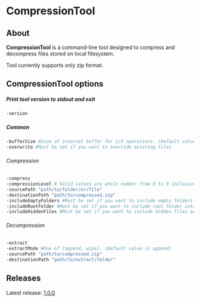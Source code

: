 # CompressionTool

## About
**CompressionTool** is a command-line tool designed to compress and decompress files stored on local filesystem.

Tool currently supports only zip format.

## CompressionTool options

##### Print tool version to stdout and exit
```bash
-version
```

##### Common
```bash
-bufferSize #Size of internal buffer for I/O operations. (Default value is 1024)
-overwrite #Must be set if you want to override existing files
```

###### Compression
```bash
-compress
-compressionLevel # Valid values are whole number from 0 to 9 inclusive or -1 for default compression level. (Default value is -1)
-sourcePath "path/to/folder/or/file"
-destinationPath "path/to/compressed.zip"
-includeEmptyFolders #Must be set if you want to include empty folders
-includeRootFolder #Must be set if you want to include root folder into compressed file
-includeHiddenFiles #Must be set if you want to include hidden files and folders
```

###### Decompression
```bash
-extract
-extractMode #One of [append, wipe]. (Default value is append) 
-sourcePath "path/to/compressed.zip"
-destinationPath "path/to/extract/folder"
```

## Releases
Latest release: [1.0.0](https://github.com/chorobochrontochor/CompressionTool/releases)
